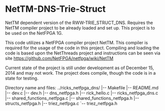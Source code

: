 NetTM-DNS-Trie-Struct
=====================

NetTM dependent version of the RWW-TRIE_STRUCT_DNS. Requires the NetTM compiler project to be already loaded and set up. 
This project is to be used on the NetFPGA 1G.

This code utilizes a NetFPGA compiler project NetTM. This compiler is required for the usage of the code in this
project. Compiling and loading the code is based upon the NetThreads project and instructions can be seen via site
https://github.com/NetFPGA/netfpga/wiki/NetTM

Current state of the project is still under development as of December 15, 2014 and may not work. The project does 
compile, though the code is in a state for testing.

Directory name and files:
	../ricks_netfpga_dns/
		|-- Makefile
		|-- README.md
		|-- dev.c
		|-- dev.h
		|-- dns_netfpga.h
		|-- rick_hello.c
		|-- ricks_netfpga_dns.c
		|-- shared_functions_netfpga.c
		|-- shared_functions_netfpga.h
		|-- structs_netfpga.h
		|-- triez_netfpga.c
		`-- triez_netfpga.h
